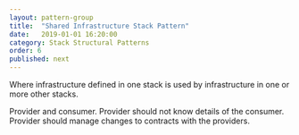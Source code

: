 ```yaml
---
layout: pattern-group
title:  "Shared Infrastructure Stack Pattern"
date:   2019-01-01 16:20:00
category: Stack Structural Patterns
order: 6
published: next
---
```


Where infrastructure defined in one stack is used by infrastructure in one or more other stacks.

Provider and consumer.
Provider should not know details of the consumer.
Provider should manage changes to contracts with the providers.


